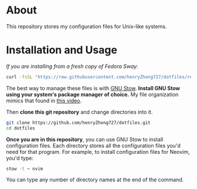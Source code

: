 # About
This repository stores my configuration files for Unix-like systems.

# Installation and Usage

*If you are installing from a fresh copy of Fedora Sway*:
```sh
curl -fsSL "https://raw.githubusercontent.com/henryZheng727/dotfiles/refs/heads/main/fedora_sway_setup.sh" | sh
```

The best way to manage these files is with [GNU Stow](https://www.gnu.org/software/stow/).
**Install GNU Stow using your system's package manager of choice.**
My file organization mimics that found in [this video](https://youtu.be/y6XCebnB9gs).

Then **clone this git repository** and change directories into it.
```sh
git clone https://github.com/henryZheng727/dotfiles.git
cd dotfiles
```

**Once you are in this repository**, you can use GNU Stow to install configuration files.
Each directory stores all the configuration files you'd need for that program.
For example, to install configuration files for Neovim, you'd type:
```sh
stow -t ~ nvim
```

You can type any number of directory names at the end of the command.


